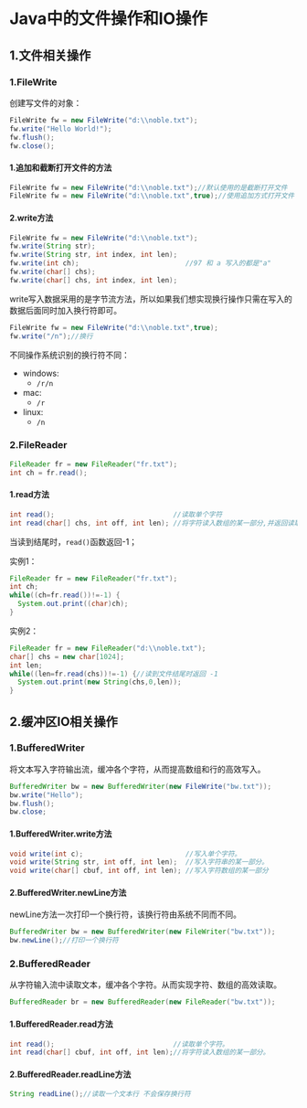 # Java中的文件操作和IO操作

## 1.文件相关操作

### 1.FileWrite
创建写文件的对象：<br>
```java
FileWrite fw = new FileWrite("d:\\noble.txt");
fw.write("Hello World!");
fw.flush();
fw.close();
```

#### 1.追加和截断打开文件的方法
```java
FileWrite fw = new FileWrite("d:\\noble.txt");//默认使用的是截断打开文件
FileWrite fw = new FileWrite("d:\\noble.txt",true);//使用追加方式打开文件
```

#### 2.write方法
```java
FileWrite fw = new FileWrite("d:\\noble.txt");
fw.write(String str);
fw.write(String str, int index, int len);
fw.write(int ch);                          //97 和 a 写入的都是"a"
fw.write(char[] chs);
fw.write(char[] chs, int index, int len);
```

write写入数据采用的是字节流方法，所以如果我们想实现换行操作只需在写入的数据后面同时加入换行符即可。<br>
```java
FileWrite fw = new FileWrite("d:\\noble.txt",true);
fw.write("/n");//换行
```

不同操作系统识别的换行符不同：<br>
- windows:
  - ``/r/n``
- mac:
  - ``/r``
- linux:
  - ``/n``

### 2.FileReader
```java
FileReader fr = new FileReader("fr.txt");
int ch = fr.read();
```

#### 1.read方法
```java
int read();                             //读取单个字符
int read(char[] chs, int off, int len); //将字符读入数组的某一部分,并返回读取的字符数
```
当读到结尾时，``read()``函数返回-1；

实例1：<br>
```java
FileReader fr = new FileReader("fr.txt");
int ch;
while((ch=fr.read())!=-1) {
  System.out.print((char)ch);
}
```

实例2：<br>
```java
FileReader fr = new FileReader("d:\\noble.txt");
char[] chs = new char[1024];
int len;
while((len=fr.read(chs))!=-1) {//读到文件结尾时返回 -1
  System.out.print(new String(chs,0,len));
}
```

## 2.缓冲区IO相关操作

### 1.BufferedWriter
将文本写入字符输出流，缓冲各个字符，从而提高数组和行的高效写入。
```java
BufferedWriter bw = new BufferedWriter(new FileWrite("bw.txt"));
bw.write("Hello");
bw.flush();
bw.close;
```

#### 1.BufferedWriter.write方法
```java
void write(int c);                         //写入单个字符。
void write(String str, int off, int len);  //写入字符串的某一部分。
void write(char[] cbuf, int off, int len); //写入字符数组的某一部分
```

#### 2.BufferedWriter.newLine方法
newLine方法一次打印一个换行符，该换行符由系统不同而不同。<br>
```java
BufferedWriter bw = new BufferedWriter(new FileWriter("bw.txt"));
bw.newLine();//打印一个换行符
```

### 2.BufferedReader
从字符输入流中读取文本，缓冲各个字符。从而实现字符、数组的高效读取。<br>
```java
BufferedReader br = new BufferedReader(new FileReader("bw.txt"));
```

#### 1.BufferedReader.read方法
```java
int read();                             //读取单个字符。
int read(char[] cbuf, int off, int len);//将字符读入数组的某一部分。
```

#### 2.BufferedReader.readLine方法
```java
String readLine();//读取一个文本行 不会保存换行符
```






























#
